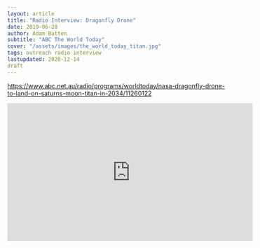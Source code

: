 ```yaml
---
layout: article
title: "Radio Interview: Dragonfly Drone"
date: 2019-06-28
author: Adam Batten
subtitle: "ABC The World Today"
cover: "/assets/images/the_world_today_titan.jpg"
tags: outreach radio interview
lastupdated: 2020-12-14
draft
---
```




https://www.abc.net.au/radio/programs/worldtoday/nasa-dragonfly-drone-to-land-on-saturns-moon-titan-in-2034/11260122


<div class="embed-responsive embed-responsive-16by9">
  <iframe width="560" height="315" src="https://www.youtube.com/embed/mMX2F1nXwr0?start=270" frameborder="0" allow="accelerometer; autoplay; clipboard-write; encrypted-media; gyroscope; picture-in-picture" allowfullscreen></iframe>
</div>


